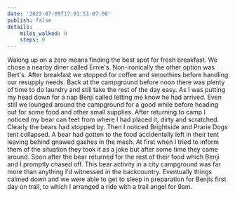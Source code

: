 ```yaml
---
date: '2022-07-09T17:01:51-07:00'
publish: false
details:
    miles_walked: 0
    steps: 0
---
```

Waking up on a zero means finding the best spot for fresh breakfast. We chose a nearby diner called Ernie's. Non-ironically the other option was Bert's. After breakfast we stopped for coffee and smoothies before handling our resupply needs. Back at the campground before noon there was plenty of time to do laundry and still take the rest of the day easy.  As I was putting my head down for a nap Benji called letting me know he had arrived. Even still we lounged around the campground for a good while before heading out for some food and other small supplies. After returning to camp I noticed my bear can feet from where I had placed it, dirty and scratched. Clearly the bears had stopped by. Then I noticed Brightside and Prarie Dogs tent collapsed. A bear had gotten to the food accidentally left in their tent leaving behind gnawed gashes in the mesh. At first when I tried to inform them of the situation they took it as a joke but after some time they came around. Soon after the bear returned for the rest of their food which Benji and I promptly chased off. This bear activity in a city campground was far more than anything I'd witnessed in the backcountry. Eventually things calmed down and we were able to get to sleep in preparation for Benjis first day on trail, to which I arranged a ride with a trail angel for 9am.